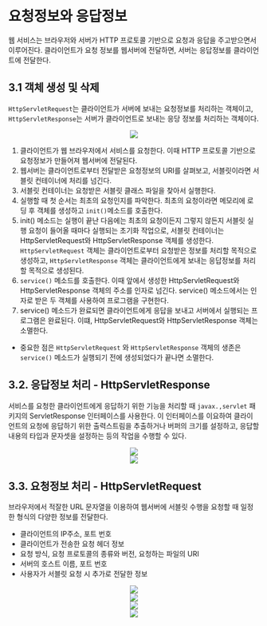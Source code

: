 # 요청정보와 응답정보

웹 서비스는 브라우저와 서버가 HTTP 프로토콜 기반으로 요청과 응답을 주고받으면서 이루어진다. 클라이언트가 요청 정보를 웹서버에 전달하면, 서버는 응답정보를 클라이언트에 전달한다.

 ## 3.1 객체 생성 및 삭제

`HttpServletRequest`는 클라이언트가 서버에 보내는 요청정보를 처리하는 객체이고, `HttpServletResponse`는 서버가 클라이언트로 보내는 응당 정보를 처리하는 객체이다.

<div align="center">
<img src="https://user-images.githubusercontent.com/97272787/229535416-d9cf30b0-9edd-4b1f-b8b3-e389a58954f7.png">
</div>

1. 클라이언트가 웹 브라우저에서 서비스를 요청한다. 이때 HTTP 프로토콜 기반으로 요청정보가 만들어져 웹서버에 전달된다.
2. 웹서버는 클라이언트로부터 전달받은 요청정보의 URI를 살펴보고, 서블릿이라면 서블릿 컨테이너에 처리를 넘긴다.
3. 서블릿 컨테이너는 요청받은 서블릿 클래스 파일을 찾아서 실행한다.
4. 실행할 때 첫 순서는 최초의 요청인지를 파악한다. 최초의 요청이라면 메모리에 로딩 후 객체를 생성하고 `init()`메소드를 호출한다.
5. init() 메소드는 실행이 끝난 다음에는 최초의 요청이든지 그렇지 않든지 서블릿 실행 요청이 들어올 때마다 실행되는 초기화 작업으로, 서블릿 컨테이너는 HttpServletRequest와 HttpServletResponse 객체를 생성한다. `HttpServletRequest` 객체는 클라이언트로부터 요청받은 정보를 처리할 목적으로 생성하고, `HttpServletResponse` 객체는 클라이언트에게 보내는 응답정보를 처리할 목적으로 생성된다.
6. `service()` 메소드를 호출한다. 이때 앞에서 생성한 HttpServletRequest와 HttpServletResponse 객체의 주소를 인자로 넘긴다. service() 메소드에서는 인자로 받은 두 객체를 사용하여 프로그램을 구현한다.
7. service() 메소드가 완료되면 클라이언트에게 응답을 보내고 서버에서 실행되는 프로그램은 완료된다. 이떄, HttpServletRequest와 HttpServletResponse 객체는 소멸한다.

- 중요한 점은 `HttpServletRequest` 와 `HttpServletResponse` 객체의 생존은 `service()` 메소드가 실행되기 전에 생성되었다가 끝나면 소멸한다.

## 3.2. 응답정보 처리 - HttpServletResponse

서비스를 요청한 클라이언트에게 응답하기 위한 기능을 처리할 때 `javax.,servlet` 패키지의 ServletResponse 인터페이스를 사용한다. 이 인터페이스를 이요하여 클라이언트의 요청에 응답하기 위한 출력스트림을 추출하거나 버퍼의 크기를 설정하고, 응답할 내용의 타입과 문자셋을 설정하는 등의 작업을 수행할 수 있다.

<div align="center">
<img src="https://user-images.githubusercontent.com/97272787/229539662-60664136-021e-421a-b20e-cab6cf5093d2.png">
</div>

<div align="center">
<img src="https://user-images.githubusercontent.com/97272787/229539696-30d42289-6d19-49a3-ac61-b6c78e0fce2c.png">
</div>

## 3.3. 요청정보 처리 - HttpServletRequest

브라우저에서 적잘한 URL 문자열을 이용하여 웹서버에 서블릿 수행을 요청할 때 일정한 형식의 다양한 정보를 전달한다.

- 클라이언트의 IP주소, 포트 번호
- 클라이언트가 전송한 요청 헤더 정보
- 요청 방식, 요청 프로토콜의 종류와 버전, 요청하는 파일의 URI
- 서버의 호스트 이름, 포트 번호
- 사용자가 서블릿 요청 시 추가로 전달한 정보

<div align="center">
<img src="https://user-images.githubusercontent.com/97272787/229544811-747551bc-43e4-4aff-81e3-826e5f9e6c35.png">
</div>

<div align="center">
<img src="https://user-images.githubusercontent.com/97272787/229544834-20fee018-844a-41a8-b65e-e748fc2681ca.png">
</div>

<div align="center">
<img src="https://user-images.githubusercontent.com/97272787/229544866-c30ae99d-9f18-4030-95f2-d7601c5ba1fc.png">
</div>

<div align="center">
<img src="https://user-images.githubusercontent.com/97272787/229544896-e184a6d3-37e7-49b1-9e83-ee467bc7493a.png">
</div>